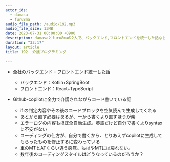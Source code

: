 ```yaml
---
actor_ids:
  - damasa
  - furu8ma
audio_file_path: /audio/192.mp3
audio_file_size: 13MB
date: 2023-07-31 00:00:00 +0900
description: damasaとfuru8maの2人で、バックエンド,フロントエンドを統一した話などをしました
duration: "33:17"
layout: article
title: 192. 介護プログラミング

---
```


- 全社のバックエンド・フロントエンド統一した話
    - バックエンド：Kotlin+SpringBoot
    - フロントエンド：React+TypeScript


- Github-copilotに全力で介護されながらコード書いている話
    - if の判定内容やその後のコードブロックを空気読んで生成してくれる
    - あとから直す必要はあるが、一から書くより直すほうが楽
    - エラーログの内容もほぼ全自動生成。英語だけど自分で書くよりsyntaxに不安がない
    - コーディングの仕方が、自分で書くから、とりあえずcopilotに生成してもらったものを修正するに変わっている
    - 車のMTとATくらい違う感覚。もはやMTには戻れない。
    - 数年後のコーディングスタイルはどうなっているのだろうか？
